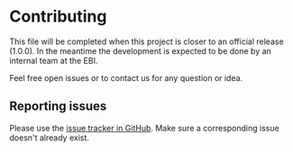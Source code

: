 Contributing
============

This file will be completed when this project is closer to an official release (1.0.0).
In the meantime the development is expected to be done by an internal team at the EBI.

Feel free open issues or to contact us for any question or idea.

Reporting issues
----------------

Please use the [issue tracker in GitHub](https://github.com/ProteinsWebTeam/interpro7-client/issues).
Make sure a corresponding issue doesn't already exist.
